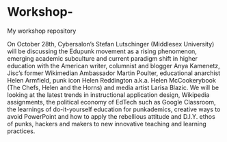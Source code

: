 Workshop-
=========

My workshop repository 

On October 28th, Cybersalon’s Stefan Lutschinger (Middlesex University) will be discussing the Edupunk movement as a rising phenomenon, emerging academic subculture and current paradigm shift in higher education with the American writer, columnist and blogger Anya Kamenetz, Jisc’s former Wikimedian Ambassador Martin Poulter, educational anarchist Helen Armfield, punk icon Helen Reddington a.k.a. Helen McCookerybook (The Chefs, Helen and the Horns) and media artist Larisa Blazic. We will be looking at the latest trends in instructional application design, Wikipedia assignments, the political economy of EdTech such as Google Classroom, the learnings of do-it-yourself education for punkademics, creative ways to avoid PowerPoint and how to apply the rebellious attitude and D.I.Y. ethos of punks, hackers and makers to new innovative teaching and learning practices.
